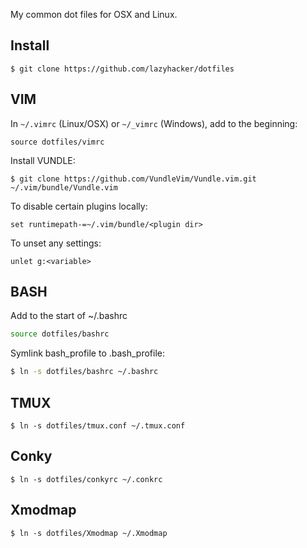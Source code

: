 My common dot files for OSX and Linux.

Install
-------

```
$ git clone https://github.com/lazyhacker/dotfiles
```

VIM
---


In `~/.vimrc` (Linux/OSX) or `~/_vimrc` (Windows), add to the beginning:

```vim
source dotfiles/vimrc 
```

Install VUNDLE:

```
$ git clone https://github.com/VundleVim/Vundle.vim.git ~/.vim/bundle/Vundle.vim
```
To disable certain plugins locally:

```vim
set runtimepath-=~/.vim/bundle/<plugin dir>
```

To unset any settings:

```vim
unlet g:<variable>
```

BASH
----

Add to the start of ~/.bashrc

```bash
source dotfiles/bashrc
```

Symlink bash_profile to .bash_profile:

```bash
$ ln -s dotfiles/bashrc ~/.bashrc
```

TMUX
----

```
$ ln -s dotfiles/tmux.conf ~/.tmux.conf
```

Conky
-----

```
$ ln -s dotfiles/conkyrc ~/.conkrc
```

Xmodmap
-------

```
$ ln -s dotfiles/Xmodmap ~/.Xmodmap
```
